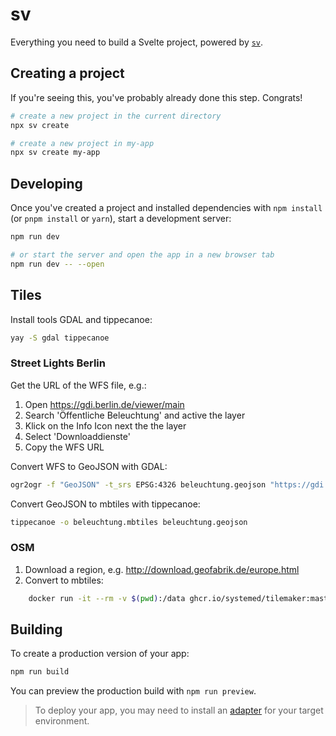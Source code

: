 # sv

Everything you need to build a Svelte project, powered by [`sv`](https://github.com/sveltejs/cli).

## Creating a project

If you're seeing this, you've probably already done this step. Congrats!

```bash
# create a new project in the current directory
npx sv create

# create a new project in my-app
npx sv create my-app
```

## Developing

Once you've created a project and installed dependencies with `npm install` (or `pnpm install` or `yarn`), start a development server:

```bash
npm run dev

# or start the server and open the app in a new browser tab
npm run dev -- --open
```

## Tiles

Install tools GDAL and tippecanoe:

```bash
yay -S gdal tippecanoe
```

### Street Lights Berlin

Get the URL of the WFS file, e.g.:

1. Open https://gdi.berlin.de/viewer/main
2. Search 'Öffentliche Beleuchtung' and active the layer
3. Klick on the Info Icon next the the layer
4. Select 'Downloaddienste'
5. Copy the WFS URL

Convert WFS to GeoJSON with GDAL:

```bash
ogr2ogr -f "GeoJSON" -t_srs EPSG:4326 beleuchtung.geojson "https://gdi.berlin.de/services/wfs/beleuchtung?REQUEST=GetCapabilities&SERVICE=wfs" -nln "Öffentliche Beleuchtung Berlin"
```

Convert GeoJSON to mbtiles with tippecanoe:

```bash
tippecanoe -o beleuchtung.mbtiles beleuchtung.geojson
```

### OSM

1. Download a region, e.g. http://download.geofabrik.de/europe.html
2. Convert to mbtiles:

```bash
    docker run -it --rm -v $(pwd):/data ghcr.io/systemed/tilemaker:master /data/berlin-latest.osm.pbf --output /data/berlin-latest.mbtiles
```

## Building

To create a production version of your app:

```bash
npm run build
```

You can preview the production build with `npm run preview`.

> To deploy your app, you may need to install an [adapter](https://svelte.dev/docs/kit/adapters) for your target environment.
